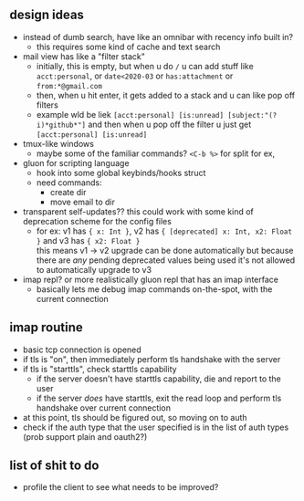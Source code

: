 design ideas
---

- instead of dumb search, have like an omnibar with recency info built in?
  - this requires some kind of cache and text search
- mail view has like a "filter stack"
  - initially, this is empty, but when u do `/` u can add stuff like `acct:personal`, or `date<2020-03` or `has:attachment` or `from:*@gmail.com`
  - then, when u hit enter, it gets added to a stack and u can like pop off filters
  - example wld be liek `[acct:personal] [is:unread] [subject:"(?i)*github*"]` and then when u pop off the filter u just get `[acct:personal] [is:unread]`
- tmux-like windows
  - maybe some of the familiar commands? `<C-b %>` for split for ex,
- gluon for scripting language
  - hook into some global keybinds/hooks struct
  - need commands:
    - create dir
    - move email to dir
- transparent self-updates?? this could work with some kind of deprecation scheme for the config files
  - for ex: v1 has `{ x: Int }`, v2 has `{ [deprecated] x: Int, x2: Float }` and v3 has `{ x2: Float }`  
    this means v1 -> v2 upgrade can be done automatically but because there are _any_ pending deprecated values being used
    it's not allowed to automatically upgrade to v3
- imap repl? or more realistically gluon repl that has an imap interface
  - basically lets me debug imap commands on-the-spot, with the current connection

imap routine
---

- basic tcp connection is opened
- if tls is "on", then immediately perform tls handshake with the server
- if tls is "starttls", check starttls capability
  - if the server doesn't have starttls capability, die and report to the user
  - if the server _does_ have starttls, exit the read loop and perform tls handshake over current connection
- at this point, tls should be figured out, so moving on to auth
- check if the auth type that the user specified is in the list of auth types (prob support plain and oauth2?)


list of shit to do
---

- profile the client to see what needs to be improved?

